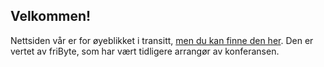 ## Velkommen!

Nettsiden vår er for øyeblikket i transitt, [men du kan finne den her](https://github.com/fribyte-code/boskonf.no). Den er vertet av friByte, som har vært tidligere arrangør av konferansen.
